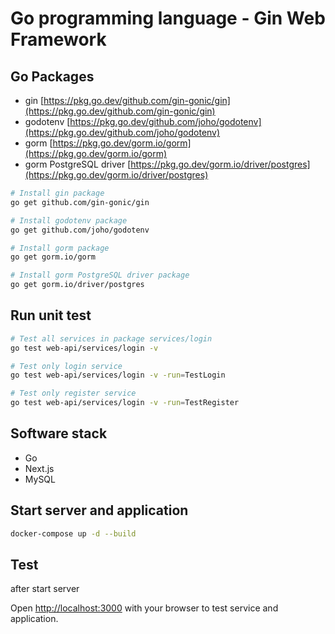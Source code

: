 # Go programming language - Gin Web Framework

## Go Packages

- gin [https://pkg.go.dev/github.com/gin-gonic/gin](https://pkg.go.dev/github.com/gin-gonic/gin)
- godotenv [https://pkg.go.dev/github.com/joho/godotenv](https://pkg.go.dev/github.com/joho/godotenv)
- gorm [https://pkg.go.dev/gorm.io/gorm](https://pkg.go.dev/gorm.io/gorm)
- gorm PostgreSQL driver [https://pkg.go.dev/gorm.io/driver/postgres](https://pkg.go.dev/gorm.io/driver/postgres)

``` bash
# Install gin package
go get github.com/gin-gonic/gin

# Install godotenv package
go get github.com/joho/godotenv

# Install gorm package
go get gorm.io/gorm

# Install gorm PostgreSQL driver package
go get gorm.io/driver/postgres
```

## Run unit test
``` bash
# Test all services in package services/login
go test web-api/services/login -v

# Test only login service
go test web-api/services/login -v -run=TestLogin

# Test only register service
go test web-api/services/login -v -run=TestRegister
```

## Software stack
- Go
- Next.js
- MySQL

## Start server and application

``` bash
docker-compose up -d --build
```

## Test

after start server

Open [http://localhost:3000](http://localhost:3000) with your browser to test service and application.
